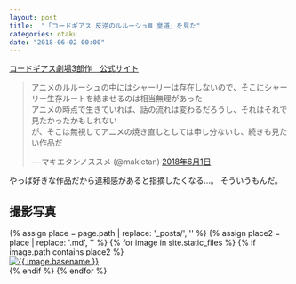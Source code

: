 ```yaml
---
layout: post
title:  "「コードギアス 反逆のルルーシュⅢ 皇道」を見た"
categories: otaku
date: "2018-06-02 00:00"
---
```


[コードギアス劇場3部作　公式サイト](http://www.geass.jp/L-geass/)


<blockquote class="twitter-tweet" data-lang="ja"><p lang="ja" dir="ltr">アニメのルルーシュの中にはシャーリーは存在しないので、そこにシャーリー生存ルートを絡ませるのは相当無理があった<br>アニメの時点で生きていれば、話の流れは変わるだろうし、それはそれで見たかったかもしれない<br>が、そこは無視してアニメの焼き直しとしては申し分ないし、続きも見たい作品だ</p>&mdash; マキエタンノススメ (@makietan) <a href="https://twitter.com/makietan/status/1002574740962271232?ref_src=twsrc%5Etfw">2018年6月1日</a></blockquote>
<script async src="https://platform.twitter.com/widgets.js" charset="utf-8"></script>

やっぱ好きな作品だから違和感があると指摘したくなる...。
そういうもんだ。

## 撮影写真

<div class="trim">
{% assign place = page.path | replace: '_posts/', '' %}
{% assign place2 = place | replace: '.md', '' %}
{% for image in site.static_files %}
  {% if image.path contains place2 %}
    <div class="trim__item">
      <a href="{{ site.url }}{{ image.path }}">
        <img class="trim" src="{{ site.url }}{{ image.path }}" alt="{{ image.basename }}">
      </a>
    </div>
  {% endif %}
{% endfor %}
</div>
